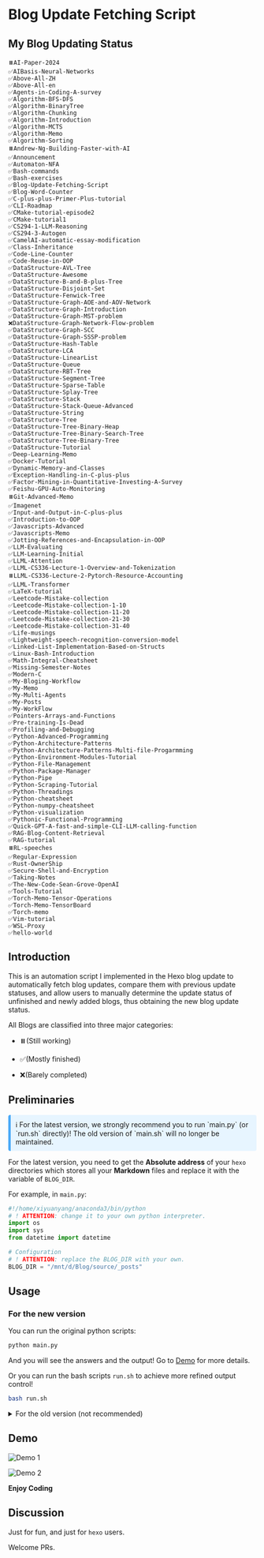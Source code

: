 # Blog Update Fetching Script

## My Blog Updating Status

<!-- BEGIN -->
```text
⏸️AI-Paper-2024
✅AIBasis-Neural-Networks
✅Above-All-ZH
✅Above-All-en
✅Agents-in-Coding-A-survey
✅Algorithm-BFS-DFS
✅Algorithm-BinaryTree
✅Algorithm-Chunking
✅Algorithm-Introduction
✅Algorithm-MCTS
✅Algorithm-Memo
✅Algorithm-Sorting
⏸️Andrew-Ng-Building-Faster-with-AI
✅Announcement
✅Automaton-NFA
✅Bash-commands
✅Bash-exercises
✅Blog-Update-Fetching-Script
✅Blog-Word-Counter
✅C-plus-plus-Primer-Plus-tutorial
✅CLI-Roadmap
✅CMake-tutorial-episode2
✅CMake-tutorial1
✅CS294-1-LLM-Reasoning
✅CS294-3-Autogen
✅CamelAI-automatic-essay-modification
✅Class-Inheritance
✅Code-Line-Counter
✅Code-Reuse-in-OOP
✅DataStructure-AVL-Tree
✅DataStructure-Awesome
✅DataStructure-B-and-B-plus-Tree
✅DataStructure-Disjoint-Set
✅DataStructure-Fenwick-Tree
✅DataStructure-Graph-AOE-and-AOV-Network
✅DataStructure-Graph-Introduction
✅DataStructure-Graph-MST-problem
❌DataStructure-Graph-Network-Flow-problem
✅DataStructure-Graph-SCC
✅DataStructure-Graph-SSSP-problem
✅DataStructure-Hash-Table
✅DataStructure-LCA
✅DataStructure-LinearList
✅DataStructure-Queue
✅DataStructure-RBT-Tree
✅DataStructure-Segment-Tree
✅DataStructure-Sparse-Table
✅DataStructure-Splay-Tree
✅DataStructure-Stack
✅DataStructure-Stack-Queue-Advanced
✅DataStructure-String
✅DataStructure-Tree
✅DataStructure-Tree-Binary-Heap
✅DataStructure-Tree-Binary-Search-Tree
✅DataStructure-Tree-Binary-Tree
✅DataStructure-Tutorial
✅Deep-Learning-Memo
✅Docker-Tutorial
✅Dynamic-Memory-and-Classes
✅Exception-Handling-in-C-plus-plus
✅Factor-Mining-in-Quantitative-Investing-A-Survey
✅Feishu-GPU-Auto-Monitoring
⏸️Git-Advanced-Memo
✅Imagenet
✅Input-and-Output-in-C-plus-plus
✅Introduction-to-OOP
✅Javascripts-Advanced
✅Javascripts-Memo
✅Jotting-References-and-Encapsulation-in-OOP
✅LLM-Evaluating
✅LLM-Learning-Initial
✅LLML-Attention
✅LLML-CS336-Lecture-1-Overview-and-Tokenization
⏸️LLML-CS336-Lecture-2-Pytorch-Resource-Accounting
✅LLML-Transformer
✅LaTeX-tutorial
✅Leetcode-Mistake-collection
✅Leetcode-Mistake-collection-1-10
✅Leetcode-Mistake-collection-11-20
✅Leetcode-Mistake-collection-21-30
✅Leetcode-Mistake-collection-31-40
✅Life-musings
✅Lightweight-speech-recognition-conversion-model
✅Linked-List-Implementation-Based-on-Structs
✅Linux-Bash-Introduction
✅Math-Integral-Cheatsheet
✅Missing-Semester-Notes
✅Modern-C
✅My-Bloging-Workflow
✅My-Memo
✅My-Multi-Agents
✅My-Posts
✅My-WorkFlow
✅Pointers-Arrays-and-Functions
✅Pre-training-Is-Dead
✅Profiling-and-Debugging
✅Python-Advanced-Programming
✅Python-Architecture-Patterns
✅Python-Architecture-Patterns-Multi-file-Progarmming
✅Python-Environment-Modules-Tutorial
✅Python-File-Management
✅Python-Package-Manager
✅Python-Pipe
✅Python-Scraping-Tutorial
✅Python-Threadings
✅Python-cheatsheet
✅Python-numpy-cheatsheet
✅Python-visualization
✅Pythonic-Functional-Programming
✅Quick-GPT-A-fast-and-simple-CLI-LLM-calling-function
✅RAG-Blog-Content-Retrieval
✅RAG-tutorial
⏸️RL-speeches
✅Regular-Expression
✅Rust-OwnerShip
✅Secure-Shell-and-Encryption
✅Taking-Notes
✅The-New-Code-Sean-Grove-OpenAI
✅Tools-Tutorial
✅Torch-Memo-Tensor-Operations
✅Torch-Memo-TensorBoard
✅Torch-memo
✅Vim-tutorial
✅WSL-Proxy
✅hello-world
```
<!-- END -->

## Introduction

This is an automation script I implemented in the Hexo blog update to automatically fetch blog updates, compare them with previous update statuses, and allow users to manually determine the update status of unfinished and newly added blogs, thus obtaining the new blog update status.

All Blogs are classified into three major categories:

- ⏸️(Still working)

- ✅(Mostly finished)

- ❌(Barely completed)

## Preliminaries

<div style="padding: 10px; background-color: #E7F5FF; border-left: 5px solid #4DABF7; border-radius: 4px; margin: 10px 0;">
ℹ️ For the latest version, we strongly recommend you to run `main.py` (or `run.sh` directly)! The old version of `main.sh` will no longer be maintained.
</div>

For the latest version, you need to get the **Absolute address** of your `hexo` directories which stores all your **Markdown** files and replace it with the variable of `BLOG_DIR`.

For example, in `main.py`:

```python
#!/home/xiyuanyang/anaconda3/bin/python
# ! ATTENTION: change it to your own python interpreter.
import os
import sys
from datetime import datetime

# Configuration
# ! ATTENTION: replace the BLOG_DIR with your own.
BLOG_DIR = "/mnt/d/Blog/source/_posts"
```

## Usage

### For the new version

You can run the original python scripts:

```bash
python main.py
```
And you will see the answers and the output! Go to [Demo](#Demo) for more details.

Or you can run the bash scripts `run.sh` to achieve more refined output control!

```bash
bash run.sh
```

<details>
<summary>For the old version (not recommended)</summary>


In `main.sh`, change the directory into your own directory:

```bash
DIR="/mnt/d/Blog/source/_posts"

# Change this line into your own directory!
```

Then create a new dir containing logs.

```bash
touch log
```

You need to initialize `prev.txt` for your own blog!

For this document, please maintain the following format: Each line should include a prefix status emoji and the title name. The prefix status emojis include ✅ and ❌, indicating the completion status of the blog. 

An example text is as follows:  

```
❌AI-Paper-2024
❌AI-indepth-reading-AlexNet
✅Above-All
❌Algorithm-BFS-DFS
✅Algorithm-BinaryTree
❌Algorithm-Chunking
✅Algorithm-Introduction
✅Algorithm-Memo
✅Algorithm-Sorting
✅Bash-commands
✅Bash-exercises
✅C-plus-plus-Primer-Plus-tutorial
✅CMake-tutorial-episode2
✅CMake-tutorial1
✅CS294-1-LLM-Reasoning
```

Please ensure that your output structure maintains alphabetical order. You can use the following command line to achieve this: 

```bash
ls $DIR | grep -v ".*\.md" | grep -v ".*\.sh" > ans.txt
```

You only need to initialize it once! The scripts will update it later.

For **Hexo** Blog users, the directory which stores your Blog posts may be like as follows:

- Several `.md` files
- Several directories which has the same name with `.md` files

The `main.sh` will automatically get all file names using the `grep` command:

```bash
ls $DIR | grep -v ".*\.md" | grep -v ".*\.sh" > ans.txt
```

> `grep -v ".*\.sh"` is because I add several `.sh` files into it. You can modify it with your own needs.

Then, the file will compare the new status with the previous status stored in the `prev.txt`. Then the file will ask users to manually determine the update status of unfinished and newly added blogs.


Finally, the scripts will update `prev.txt` and generate a new blog status named `20250330_200559.txt` and you can see the updated status there!

</details>




## Demo

![Demo 1](./img/demo1.png)

![Demo 2](./img/demo2.png)

**Enjoy Coding**

## Discussion

Just for fun, and just for `hexo` users.

Welcome PRs.